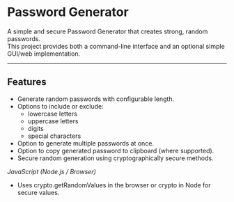 # Password Generator

A simple and secure Password Generator that creates strong, random passwords.  
This project provides both a command-line interface and an optional simple GUI/web implementation.

---

## Features

- Generate random passwords with configurable length.
- Options to include or exclude:
  - lowercase letters
  - uppercase letters
  - digits
  - special characters
- Option to generate multiple passwords at once.
- Option to copy generated password to clipboard (where supported).
- Secure random generation using cryptographically secure methods.


*JavaScript (Node.js / Browser)*
- Uses crypto.getRandomValues in the browser or crypto in Node for secure values.

